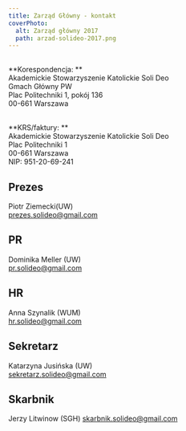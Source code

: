 ```yaml
---
title: Zarząd Główny - kontakt
coverPhoto:
  alt: Zarząd główny 2017
  path: arzad-solideo-2017.png
---
```

<br />
**Korespondencja: **<br />
Akademickie Stowarzyszenie Katolickie Soli Deo<br />
Gmach Główny PW<br />
Plac Politechniki 1, pokój 136 <br />
00-661 Warszawa<br />
<br />

**KRS/faktury: **<br />
Akademickie Stowarzyszenie Katolickie Soli Deo<br />
Plac Politechniki 1 <br />
00-661 Warszawa<br />
NIP: 951-20-69-241<br />


## Prezes

Piotr Ziemecki(UW)<br />
prezes.solideo@gmail.com<br />



## PR

Dominika Meller (UW)<br />
pr.solideo@gmail.com<br />

## HR

Anna Szynalik (WUM)<br />
hr.solideo@gmail.com<br />


## Sekretarz


Katarzyna Jusińska (UW)<br />
sekretarz.solideo@gmail.com<br />



## Skarbnik

Jerzy Litwinow (SGH)
skarbnik.solideo@gmail.com